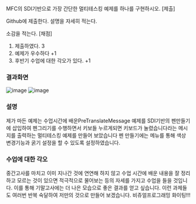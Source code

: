 MFC의 SDI기반으로
가장 간단한 멀티테스킹 예제를 하나를 구현하시오.
[제출]

Github에 제출한다.
설명을 자세히 적는다.

소감을 적는다.
[채점]
1. 제출하였다. 3
2. 예제가 우수하다 +1
3. 후반기 수업에 대한 각오가 있다. +1

### 결과화면
![image](https://github.com/qkrgudals1030/mutitasking/assets/50895124/28eb47e7-db25-4039-a95a-add513ca7c34)
![image](https://github.com/qkrgudals1030/mutitasking/assets/50895124/81e8a24f-d1a3-4c13-a4c4-48cb4caab50b)


### 설명
제가 마든 예제는 수업시간에 배운PreTranslateMessage 예제를 SDI기반의 펜만들기에 삽입하여 펜그리기를 수행하면서 키보들 누르게되면 키보드가 눌렸습니다라는 메시지를 출력하는 멀티테스킹 예제를 만들어 보았습니다 펜 만들기에는 메뉴를 통해 색상 변경기능과 굵기 설정을 할 수 있도록 설정하였습니다. 

### 수업에 대한 각오
중간고사를 마치고 이미 지나간 것에 연연해 하지 않고 수업 시간에 배운 내용을 잘 정리하고 모르는 것이 있으면 적극적으로 물어보는 등의 자세를 가지고 수업을 들을 것입니다. 이를 통해 기말고사에는 더 나은 모습으로 좋은 결과를 얻고 싶습니다. 이런 과제들도 여러번 반복 숙달하여 저만의 것으로 만들어 보겠습니다. 비쥬얼프로그래밍 화이팅!!!

